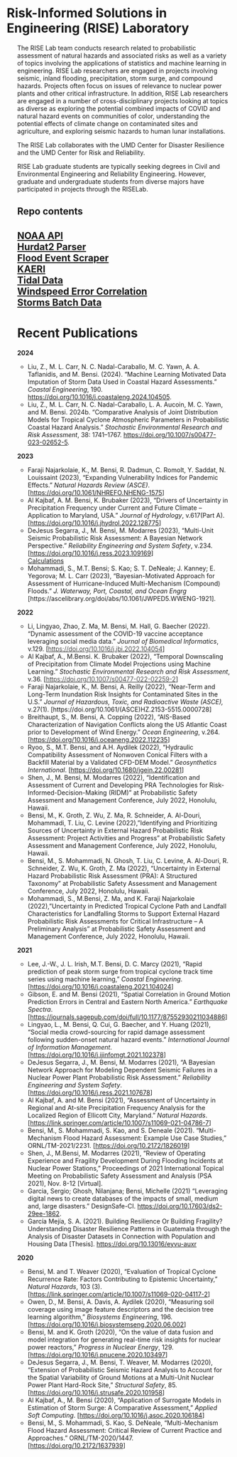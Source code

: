 <h1 class="entry-title">Risk-Informed Solutions in Engineering (RISE) Laboratory</h1>
<ul>
The RISE Lab team conducts research related to probabilistic assessment of natural hazards and associated risks as well as a variety of topics involving the applications of statistics and machine learning in engineering. RISE Lab researchers are engaged in projects involving seismic, inland flooding, precipitation, storm surge, and compound hazards.  Projects often focus on issues of relevance to nuclear power plants and other critical infrastructure.  In addition, RISE Lab researchers are engaged in a number of cross-disciplinary projects looking at topics as diverse as exploring the potential combined impacts of COVID and natural hazard events on communities of color, understanding the potential effects of climate change on contaminated sites and agriculture, and exploring seismic hazards to human lunar installations. <br/>

The RISE Lab collaborates with the UMD Center for Disaster Resilience and the UMD Center for Risk and Reliability. 

RISE Lab graduate students are typically seeking degrees in Civil and Environmental Engineering and Reliability Engineering. However, graduate and undergraduate students from diverse majors have participated in projects through the RISELab.
<h2> Repo contents<h2>
<a href="https://github.com/RISE-Lab-UMD/Query-NOAA-API">NOAA API</a> <br>
<a href="https://github.com/RISE-Lab-UMD/Hurdat2-Parser">Hurdat2 Parser</a><br>
<a href="https://github.com/RISE-Lab-UMD/getFloodEvents">Flood Event Scraper</a><br>
<a href="https://github.com/RISE-Lab-UMD/KAERI">KAERI</a><br>
<a href="https://github.com/RISE-Lab-UMD/Tidal-Data">Tidal Data</a><br>
<a href="https://github.com/RISE-Lab-UMD/Windspeed-Error-Correlation">Windspeed Error Correlation</a><br>
<a href="https://github.com/RISE-Lab-UMD/Storms-Batch-D">Storms Batch Data</a><br>

<h1 class="entry-title">Recent Publications</h1>

<p><strong>2024</strong></p>
<ul>
<li>Liu, Z., M. L. Carr, N. C. Nadal-Caraballo, M. C. Yawn, A. A. Taflanidis, and M. Bensi. (2024). “Machine Learning Motivated Data Imputation of Storm Data Used in Coastal Hazard Assessments.” <em>Coastal Engineering</em>, 190. <a href="https://doi.org/10.1016/j.coastaleng.2024.104505">https://doi.org/10.1016/j.coastaleng.2024.104505</a>.</li>
<li>Liu, Z., M. L. Carr, N. C. Nadal-Caraballo, L. A. Aucoin, M. C. Yawn, and M. Bensi. 2024b. “Comparative Analysis of Joint Distribution Models for Tropical Cyclone Atmospheric Parameters in Probabilistic Coastal Hazard Analysis.” <em>Stochastic Environmental Research and Risk Assessment</em>, 38: 1741–1767. <a href="https://doi.org/10.1007/s00477-023-02652-5">https://doi.org/10.1007/s00477-023-02652-5</a>.</li>
</ul>
<p><strong>2023</strong></p>
<ul>
<li>Faraji Najarkolaie, K., M. Bensi, R. Dadmun, C. Romolt, Y. Saddat, N. Louissaint (2023), “Expanding Vulnerability Indices for Pandemic Effects.” <em>Natural Hazards Review (ASCE)</em>. [<a href="https://doi.org/10.1061/NHREFO.NHENG-1575">https://doi.org/10.1061/NHREFO.NHENG-1575</a>]&nbsp; <em>&nbsp;</em></li>
<li>Al Kajbaf, A. M. Bensi, K. Brubaker (2023), “Drivers of Uncertainty in Precipitation Frequency under Current and Future Climate – Application to Maryland, USA.” <em>Journal of Hydrology</em>, v.617(Part A). [<a href="https://doi.org/10.1016/j.jhydrol.2022.128775">https://doi.org/10.1016/j.jhydrol.2022.128775</a>]</li>
<li>DeJesus Segarra, J., M. Bensi, M. Modarres (2023), “Multi-Unit Seismic Probabilistic Risk Assessment: A Bayesian Network Perspective.” <em>Reliability Engineering and System Safety</em>, v.234. [<a href="https://doi.org/10.1016/j.ress.2023.109169">https://doi.org/10.1016/j.ress.2023.109169</a>]</li><a href="https://umd.box.com/s/lqbqr9h2v84d8dt76lt2hlqj27htcb3q">Calculations </a>
<li>Mohammadi, S., M.T. Bensi; S. Kao; S. T. DeNeale; J. Kanney; E. Yegorova; M. L. Carr (2023), “Bayesian-Motivated Approach for Assessment of Hurricane-Induced Multi-Mechanism (Compound) Floods.” <em>J. Waterway, Port, Coastal, and Ocean Engrg</em> [https://ascelibrary.org/doi/abs/10.1061/JWPED5.WWENG-1921].</li> 
</ul>
<p><strong>2022</strong></p>
<ul>
<li>Li, Lingyao, Zhao, Z. Ma, M. Bensi, M. Hall, G. Baecher (2022). “Dynamic assessment of the COVID-19 vaccine acceptance leveraging social media data.” <em>Journal of Biomedical Informatics</em>, v.129. [<a style="font-weight: 300;" href="https://doi.org/10.1016/j.jbi.2022.104054">https://doi.org/10.1016/j.jbi.2022.104054</a>]</li>
<li>Al Kajbaf, A., M.Bensi. K. Brubaker (2022), “Temporal Downscaling of Precipitation from Climate Model Projections using Machine Learning.” <em>Stochastic Environmental Research and Risk Assessment</em>, v.36. [<a style="font-weight: 300;" href="https://doi.org/10.1007/s00477-022-02259-2">https://doi.org/10.1007/s00477-022-02259-2</a>]</li>
<li>Faraji Najarkolaie, K., M. Bensi, A. Reilly (2022), “Near-Term and Long-Term Inundation Risk Insights for Contaminated Sites in the U.S.” <em>Journal of Hazardous, Toxic, and Radioactive Waste (ASCE), </em>v.27(1). [https://doi.org/10.1061/(ASCE)HZ.2153-5515.0000728]</li>
<li>Breithaupt, S., M. Bensi, A. Copping (2022), “AIS-Based Characterization of Navigation Conflicts along the US Atlantic Coast prior to Development of Wind Energy.” <em>Ocean Engineering</em>, v.264. [<a href="https://doi.org/10.1016/j.oceaneng.2022.112235">https://doi.org/10.1016/j.oceaneng.2022.112235</a>]</li>
<li>Ryoo, S., M.T. Bensi, and A.H. Aydilek (2022), “Hydraulic Compatibility Assessment of Nonwoven Conical Filters with a Backfill Material by a Validated CFD-DEM Model.” <em>Geosynthetics International</em>. [<a href="https://doi.org/10.1680/jgein.22.00281">https://doi.org/10.1680/jgein.22.00281</a>]</li>
<li>Shen, J., M. Bensi, M. Modarres (2022), “Identification and Assessment of Current and Developing PRA Technologies for Risk-Informed-Decision-Making (RIDM)” at Probabilistic Safety Assessment and Management Conference, July 2022, Honolulu, Hawaii.</li>
<li>Bensi, M., K. Groth, Z. Wu, Z. Ma, R. Schneider, A. Al-Douri, Mohammadi, T. Liu, C. Levine (2022),”Identifying and Prioritizing Sources of Uncertainty in External Hazard Probabilistic Risk Assessment: Project Activities and Progress” at Probabilistic Safety Assessment and Management Conference, July 2022, Honolulu, Hawaii.</li>
<li>Bensi, M., S. Mohammadi, N. Ghosh, T. Liu, C. Levine, A. Al-Douri, R. Schneider, Z. Wu, K. Groth, Z. Ma (2022), “Uncertainty in External Hazard Probabilistic Risk Assessment (PRA): A Structured Taxonomy” at Probabilistic Safety Assessment and Management Conference, July 2022, Honolulu, Hawaii.</li>
<li>Mohammadi, S., M.Bensi, Z. Ma, and K. Faraji Najarkolaie (2022),”Uncertainty in Predicted Tropical Cyclone Path and Landfall Characteristics for Landfalling Storms to Support External Hazard Probabilistic Risk Assessments for Critical Infrastructure – A Preliminary Analysis” at Probabilistic Safety Assessment and Management Conference, July 2022, Honolulu, Hawaii.</li>
</ul>
<p><strong>2021</strong></p>
<ul>
<li>Lee, J.-W., J. L. Irish, M.T. Bensi, D. C. Marcy (2021), “Rapid prediction of peak storm surge from tropical cyclone track time series using machine learning,” <em>Coastal Engineering</em>. [<a href="https://doi.org/10.1016/j.coastaleng.2021.104024">https://doi.org/10.1016/j.coastaleng.2021.104024</a>]</li>
<li>Gibson, E. and M. Bensi (2021), “Spatial Correlation in Ground Motion Prediction Errors in Central and Eastern North America.” <em>Earthquake Spectra</em>. [<a href="https://journals.sagepub.com/doi/full/10.1177/87552930211034886">https://journals.sagepub.com/doi/full/10.1177/87552930211034886</a>]</li>
<li>Lingyao, L., M. Bensi, Q. Cui, G. Baecher, and Y. Huang (2021), “Social media crowd-sourcing for rapid damage assessment following sudden-onset natural hazard events.” <em>International Journal of Information Management</em>. [<a href="https://doi.org/10.1016/j.ijinfomgt.2021.102378">https://doi.org/10.1016/j.ijinfomgt.2021.102378</a>]</li>
<li>DeJesus Segarra, J., M. Bensi, M. Modarres (2021), “A Bayesian Network Approach for Modeling Dependent Seismic Failures in a Nuclear Power Plant Probabilistic Risk Assessment.” <em>Reliability Engineering and System Safety</em>. [<a href="https://doi.org/10.1016/j.ress.2021.107678">https://doi.org/10.1016/j.ress.2021.107678</a>]</li>
<li>Al Kajbaf, A. and M. Bensi (2021), “Assessment of Uncertainty in Regional and At-site Precipitation Frequency Analysis for the Localized Region of Ellicott City, Maryland.” <em>Natural Hazards</em>. [<a href="https://link.springer.com/article/10.1007/s11069-021-04786-7">https://link.springer.com/article/10.1007/s11069-021-04786-7</a>]</li>
<li>Bensi, M., S. Mohammadi, S. Kao, and S. Deneale (2021). “Multi-Mechanism Flood Hazard Assessment: Example Use Case Studies,” ORNL/TM-2021/2231. [<a href="https://doi.org/10.2172/1826019">https://doi.org/10.2172/1826019</a>]</li>
<li>Shen, J., M.Bensi, M. Modarres (2021), “Review of Operating Experience and Fragility Development During Flooding Incidents at Nuclear Power Stations,” Proceedings of 2021 International Topical Meeting on Probabilistic Safety Assessment and Analysis (PSA 2021), Nov. 8-12 [Virtual].</li>
<li>Garcia, Sergio; Ghosh, Nilanjana; Bensi, Michelle (2021) “Leveraging digital news to create databases of the impacts of small, medium and, large disasters.” DesignSafe-CI. <a href="https://doi.org/10.17603/ds2-29ee-1862">https://doi.org/10.17603/ds2-29ee-1862</a>.</li>
<li>García Mejía, S. A. (2021). Building Resilience Or Building Fragility? Understanding Disaster Resilience Patterns in Guatemala through the Analysis of Disaster Datasets in Connection with Population and Housing Data [Thesis]. <a href="https://doi.org/10.13016/eyvu-auxr">https://doi.org/10.13016/eyvu-auxr</a></li>
</ul>
<p><strong>2020</strong></p>
<ul>
<li>Bensi, M. and T. Weaver (2020), “Evaluation of Tropical Cyclone Recurrence Rate: Factors Contributing to Epistemic Uncertainty,” <em>Natural Hazards</em>, 103 (3). [<a href="https://link.springer.com/article/10.1007/s11069-020-04117-2">https://link.springer.com/article/10.1007/s11069-020-04117-2</a>]</li>
<li>Owen, D., M. Bensi, A. Davis, A. Aydilek (2020), “Measuring soil coverage using image feature descriptors and the decision tree learning algorithm,” <em>Biosystems Engineering</em>, 196. [<a href="https://doi.org/10.1016/j.biosystemseng.2020.06.002">https://doi.org/10.1016/j.biosystemseng.2020.06.002</a>]</li>
<li>Bensi, M. and K. Groth (2020), “On the value of data fusion and model integration for generating real-time risk insights for nuclear power reactors,” <em>Progress in Nuclear Energy</em>, 129. [<a href="https://doi.org/10.1016/j.pnucene.2020.103497">https://doi.org/10.1016/j.pnucene.2020.103497</a>]</li>
<li>DeJesus Segarra, J., M. Bensi, T. Weaver, M. Modarres (2020), “Extension of Probabilistic Seismic Hazard Analysis to Account for the Spatial Variability of Ground Motions at a Multi-Unit Nuclear Power Plant Hard-Rock Site,” <em>Structural Safety</em>, 85. [<a href="https://doi.org/10.1016/j.strusafe.2020.101958">https://doi.org/10.1016/j.strusafe.2020.101958</a>]</li>
<li>Al Kajbaf, A., M. Bensi (2020), “Application of Surrogate Models in Estimation of Storm Surge: A Comparative Assessment,” <em>Applied Soft Computing</em>. [<a href="https://doi.org/10.1016/j.asoc.2020.106184">https://doi.org/10.1016/j.asoc.2020.106184</a>]</li>
<li>Bensi, M., S. Mohammadi, S. Kao, S. DeNeale, “Multi-Mechanism Flood Hazard Assessment: Critical Review of Current Practice and Approaches.” ORNL/TM-2020/1447.&nbsp; [<a href="https://doi.org/10.2172/1637939">https://doi.org/10.2172/1637939</a>]</li>
</ul>
			</div><!-- .entry-content -->
	<footer class="entry-meta">
			</footer><!-- .entry-meta -->
</article><!-- #post-49 -->

						
